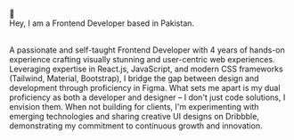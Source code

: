 🦀
<br>
Hey, I am a Frontend Developer based in Pakistan.
<br>
<br>

A passionate and self-taught Frontend Developer with 4 years of hands-on experience crafting visually stunning and user-centric web experiences. Leveraging expertise in React.js, JavaScript, and modern CSS frameworks (Tailwind, Material, Bootstrap), I bridge the gap between design and development through proficiency in Figma. What sets me apart is my dual proficiency as both a developer and designer – I don't just code solutions, I envision them. When not building for clients, I'm experimenting with emerging technologies and sharing creative UI designs on Dribbble, demonstrating my commitment to continuous growth and innovation.

